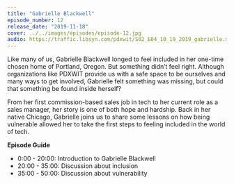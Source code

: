 ```yaml
---
title: "Gabrielle Blackwell"
episode_number: 12
release_date: "2019-11-18"
cover: ../../images/episodes/episode-12.jpg
audio: https://traffic.libsyn.com/pdxwit/S02_E04_10_19_2019_gabrielle.mp3
---
```

Like many of us, Gabrielle Blackwell longed to feel included in her one-time chosen home of Portland, Oregon. But something didn’t feel right. Although organizations like PDXWIT provide us with a safe space to be ourselves and many ways to get involved, Gabrielle felt something was missing, but could that something be found inside herself?

From her first commission-based sales job in tech to her current role as a sales manager, her story is one of both hope and hardship. Back in her native Chicago, Gabrielle joins us to share some lessons on how being vulnerable allowed her to take the first steps to feeling included in the world of tech.

**Episode Guide**
- 0:00 - 20:00: Introduction to Gabrielle Blackwell
- 20:00 - 35:00: Discussion about inclusion
- 35:00 - 50:00: Discussion about vulnerability


